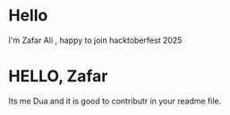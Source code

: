 # Hello
I'm Zafar Ali , happy to join hacktoberfest 2025


# HELLO, Zafar
Its me Dua and it is good to contributr in your readme file.

